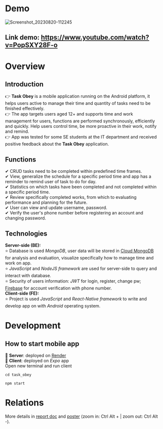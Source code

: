 # Demo
![Screenshot_20230820-112245](https://github.com/Tuan2210/N10_KLTN_TaskObey/assets/84191285/71f3174e-533f-4dc6-95f5-9b7002c43a0e)
## Link demo: https://www.youtube.com/watch?v=PopSXY28F-o

# Overview
## Introduction
  👉 __Task Obey__ is a mobile application running on the Android platform, it helps users active to manage their time and quantity of tasks need to be finished effectively. <br>
  👉 The app targets users aged 12+ and supports time and work management for users, functions are performed synchronously, efficiently and quickly. Help users control time, be more proactive in their work, notify and remind. <br>
  👉 App was tested for some SE students at the IT department and received positive feedback about the __Task Obey__ application.
## Functions
  ✔ CRUD tasks need to be completed within predefined time frames. <br>
  ✔ View, generalize the schedule for a specific period time and app has a reminder to remind user of task to do for day. <br>
  ✔ Statistics on which tasks have been completed and not completed within a specific period time. <br>
  ✔ Review specifically completed works, from which to evaluating performance and planning for the future. <br>
  ✔ User can view and update username, password. <br>
  ✔ Verify the user's phone number before registering an account and changing password. <br>
## Technologies
  __Server-side (BE):__ <br>
  ⭐ Database is used _MongoDB_, user data will be stored in [Cloud MongoDB](https://cloud.mongodb.com) for analysis and evaluation, visualize specifically how to manage time and work on app. <br>
  ⭐ _JavaScript_ and _NodeJS framework_ are used for server-side to query and interact with database. <br>
  ⭐ Security of users information: _JWT_ for login, register, change pw; [Firebase](https://firebase.google.com) for account verification with phone number. <br>
  __Client-side (FE):__ <br>
  ⭐ Project is used _JavaScript_ and _React-Native framework_ to write and develop app on with _Android_ operating system. <br>

# Development
## How to start mobile app
  📁 __Server__: deployed on [Render](https://render.com/) <br>
  📁 __Client__: deployed on _Expo_ app <br>
  Open new terminal and run client
```
cd task_obey
```
```
npm start
```
# Relations
More details in [report doc](https://docs.google.com/document/d/1FqH27W7Zhne9J0hjRXz99-RFv__XE8JW/edit?usp=sharing&ouid=103328601520413907785&rtpof=true&sd=true) and [poster](https://docs.google.com/presentation/d/1RBCEvu2MLTKRxUrbWAJekNfOsUmk2gUi/edit?usp=sharing&ouid=103328601520413907785&rtpof=true&sd=true) (zoom in: Ctrl Alt + | zoom out: Ctrl Alt -).
